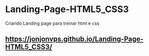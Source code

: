 # Landing-Page-HTML5_CSS3
Criando Landing page para treinar html e css

## https://jonjonvps.github.io/Landing-Page-HTML5_CSS3/
